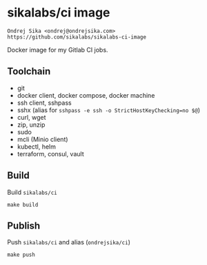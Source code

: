 # sikalabs/ci image

    Ondrej Sika <ondrej@ondrejsika.com>
    https://github.com/sikalabs/sikalabs-ci-image

Docker image for my Gitlab CI jobs.

## Toolchain

- git
- docker client, docker compose, docker machine
- ssh client, sshpass
- sshx (alias for `sshpass -e ssh -o StrictHostKeyChecking=no $@`)
- curl, wget
- zip, unzip
- sudo
- mcli (Minio client)
- kubectl, helm
- terraform, consul, vault

## Build

Build `sikalabs/ci`

```
make build
```

## Publish

Push `sikalabs/ci` and alias (`ondrejsika/ci`)

```
make push
```
